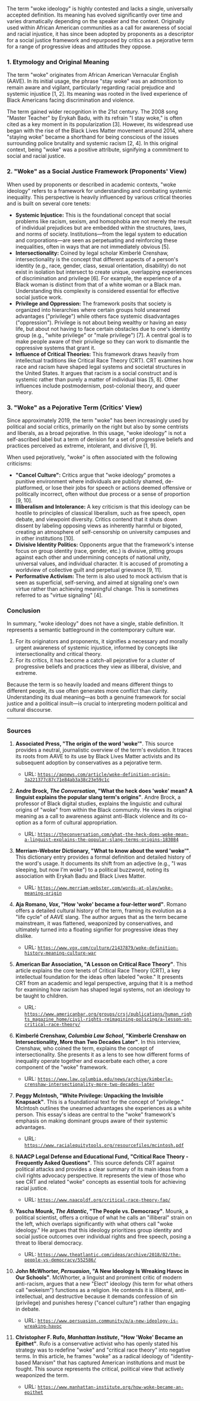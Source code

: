 The term "woke ideology" is highly contested and lacks a single, universally accepted definition. Its meaning has evolved significantly over time and varies dramatically depending on the speaker and the context. Originally used within African American communities as a call for awareness of social and racial injustice, it has since been adopted by proponents as a descriptor for a social justice framework and repurposed by critics as a pejorative term for a range of progressive ideas and attitudes they oppose.

### 1. Etymology and Original Meaning

The term "woke" originates from African American Vernacular English (AAVE). In its initial usage, the phrase "stay woke" was an admonition to remain aware and vigilant, particularly regarding racial prejudice and systemic injustice [1, 2]. Its meaning was rooted in the lived experience of Black Americans facing discrimination and violence.

The term gained wider recognition in the 21st century. The 2008 song "Master Teacher" by Erykah Badu, with its refrain "I stay woke," is often cited as a key moment in its popularization [3]. However, its widespread use began with the rise of the Black Lives Matter movement around 2014, where "staying woke" became a shorthand for being conscious of the issues surrounding police brutality and systemic racism [2, 4]. In this original context, being "woke" was a positive attribute, signifying a commitment to social and racial justice.

### 2. "Woke" as a Social Justice Framework (Proponents' View)

When used by proponents or described in academic contexts, "woke ideology" refers to a framework for understanding and combating systemic inequality. This perspective is heavily influenced by various critical theories and is built on several core tenets:

*   **Systemic Injustice:** This is the foundational concept that social problems like racism, sexism, and homophobia are not merely the result of individual prejudices but are embedded within the structures, laws, and norms of society. Institutions—from the legal system to education and corporations—are seen as perpetuating and reinforcing these inequalities, often in ways that are not immediately obvious [5].
*   **Intersectionality:** Coined by legal scholar Kimberlé Crenshaw, intersectionality is the concept that different aspects of a person's identity (e.g., race, gender, class, sexual orientation, disability) do not exist in isolation but intersect to create unique, overlapping experiences of discrimination and privilege [6]. For example, the experience of a Black woman is distinct from that of a white woman or a Black man. Understanding this complexity is considered essential for effective social justice work.
*   **Privilege and Oppression:** The framework posits that society is organized into hierarchies where certain groups hold unearned advantages ("privilege") while others face systemic disadvantages ("oppression"). Privilege is not about being wealthy or having an easy life, but about not having to face certain obstacles due to one's identity group (e.g., "white privilege" or "male privilege") [7]. A central goal is to make people aware of their privilege so they can work to dismantle the oppressive systems that grant it.
*   **Influence of Critical Theories:** This framework draws heavily from intellectual traditions like Critical Race Theory (CRT). CRT examines how race and racism have shaped legal systems and societal structures in the United States. It argues that racism is a social construct and is systemic rather than purely a matter of individual bias [5, 8]. Other influences include postmodernism, post-colonial theory, and queer theory.

### 3. "Woke" as a Pejorative Term (Critics' View)

Since approximately 2019, the term "woke" has been increasingly used by political and social critics, primarily on the right but also by some centrists and liberals, as a broad pejorative. In this usage, "woke ideology" is not a self-ascribed label but a term of derision for a set of progressive beliefs and practices perceived as extreme, intolerant, and divisive [1, 9].

When used pejoratively, "woke" is often associated with the following criticisms:

*   **"Cancel Culture":** Critics argue that "woke ideology" promotes a punitive environment where individuals are publicly shamed, de-platformed, or lose their jobs for speech or actions deemed offensive or politically incorrect, often without due process or a sense of proportion [9, 10].
*   **Illiberalism and Intolerance:** A key criticism is that this ideology can be hostile to principles of classical liberalism, such as free speech, open debate, and viewpoint diversity. Critics contend that it shuts down dissent by labeling opposing views as inherently harmful or bigoted, creating an atmosphere of self-censorship on university campuses and in other institutions [10].
*   **Divisive Identity Politics:** Opponents argue that the framework's intense focus on group identity (race, gender, etc.) is divisive, pitting groups against each other and undermining concepts of national unity, universal values, and individual character. It is accused of promoting a worldview of collective guilt and perpetual grievance [9, 11].
*   **Performative Activism:** The term is also used to mock activism that is seen as superficial, self-serving, and aimed at signaling one's own virtue rather than achieving meaningful change. This is sometimes referred to as "virtue signaling" [4].

### Conclusion

In summary, "woke ideology" does not have a single, stable definition. It represents a semantic battleground in the contemporary culture war.

1.  For its originators and proponents, it signifies a necessary and morally urgent awareness of systemic injustice, informed by concepts like intersectionality and critical theory.
2.  For its critics, it has become a catch-all pejorative for a cluster of progressive beliefs and practices they view as illiberal, divisive, and extreme.

Because the term is so heavily loaded and means different things to different people, its use often generates more conflict than clarity. Understanding its dual meaning—as both a genuine framework for social justice and a political insult—is crucial to interpreting modern political and cultural discourse.

---

### Sources

1.  **Associated Press, "The origin of the word 'woke'"**. This source provides a neutral, journalistic overview of the term's evolution. It traces its roots from AAVE to its use by Black Lives Matter activists and its subsequent adoption by conservatives as a pejorative term.
    *   URL: [`https://apnews.com/article/woke-definition-origin-3a221377c87c71e84ab3a38c23e59c1c`](https://apnews.com/article/woke-definition-origin-3a221377c87c71e84ab3a38c23e59c1c)

2.  **Andre Brock, *The Conversation*, "What the heck does 'woke' mean? A linguist explains the popular slang term's origins"**. Andre Brock, a professor of Black digital studies, explains the linguistic and cultural origins of "woke" from within the Black community. He views its original meaning as a call to awareness against anti-Black violence and its co-option as a form of cultural appropriation.
    *   URL: [`https://theconversation.com/what-the-heck-does-woke-mean-a-linguist-explains-the-popular-slang-terms-origins-183084`](https://theconversation.com/what-the-heck-does-woke-mean-a-linguist-explains-the-popular-slang-terms-origins-183084)

3.  **Merriam-Webster Dictionary, "What to know about the word 'woke'"**. This dictionary entry provides a formal definition and detailed history of the word's usage. It documents its shift from an adjective (e.g., "I was sleeping, but now I'm woke") to a political buzzword, noting its association with Erykah Badu and Black Lives Matter.
    *   URL: [`https://www.merriam-webster.com/words-at-play/woke-meaning-origin`](https://www.merriam-webster.com/words-at-play/woke-meaning-origin)

4.  **Aja Romano, *Vox*, "How 'woke' became a four-letter word"**. Romano offers a detailed cultural history of the term, framing its evolution as a "life cycle" of AAVE slang. The author argues that as the term became mainstream, it was flattened, weaponized by conservatives, and ultimately turned into a floating signifier for progressive ideas they dislike.
    *   URL: [`https://www.vox.com/culture/21437879/woke-definition-history-meaning-culture-war`](https://www.vox.com/culture/21437879/woke-definition-history-meaning-culture-war)

5.  **American Bar Association, "A Lesson on Critical Race Theory"**. This article explains the core tenets of Critical Race Theory (CRT), a key intellectual foundation for the ideas often labeled "woke." It presents CRT from an academic and legal perspective, arguing that it is a method for examining how racism has shaped legal systems, not an ideology to be taught to children.
    *   URL: [`https://www.americanbar.org/groups/crsj/publications/human_rights_magazine_home/civil-rights-reimagining-policing/a-lesson-on-critical-race-theory/`](https://www.americanbar.org/groups/crsj/publications/human_rights_magazine_home/civil-rights-reimagining-policing/a-lesson-on-critical-race-theory/)

6.  **Kimberlé Crenshaw, *Columbia Law School*, "Kimberlé Crenshaw on Intersectionality, More than Two Decades Later"**. In this interview, Crenshaw, who coined the term, explains the concept of intersectionality. She presents it as a lens to see how different forms of inequality operate together and exacerbate each other, a core component of the "woke" framework.
    *   URL: [`https://www.law.columbia.edu/news/archive/kimberle-crenshaw-intersectionality-more-two-decades-later`](https://www.law.columbia.edu/news/archive/kimberle-crenshaw-intersectionality-more-two-decades-later)

7.  **Peggy McIntosh, "White Privilege: Unpacking the Invisible Knapsack"**. This is a foundational text for the concept of "privilege." McIntosh outlines the unearned advantages she experiences as a white person. This essay's ideas are central to the "woke" framework's emphasis on making dominant groups aware of their systemic advantages.
    *   URL: [`https://www.racialequitytools.org/resourcefiles/mcintosh.pdf`](https://www.racialequitytools.org/resourcefiles/mcintosh.pdf)

8.  **NAACP Legal Defense and Educational Fund, "Critical Race Theory - Frequently Asked Questions"**. This source defends CRT against political attacks and provides a clear summary of its main ideas from a civil rights advocacy perspective. It represents the view of those who see CRT and related "woke" concepts as essential tools for achieving racial justice.
    *   URL: [`https://www.naacpldf.org/critical-race-theory-faq/`](https://www.naacpldf.org/critical-race-theory-faq/)

9.  **Yascha Mounk, *The Atlantic*, "The People vs. Democracy"**. Mounk, a political scientist, offers a critique of what he calls an "illiberal" strain on the left, which overlaps significantly with what others call "woke ideology." He argues that this ideology prioritizes group identity and social justice outcomes over individual rights and free speech, posing a threat to liberal democracy.
    *   URL: [`https://www.theatlantic.com/ideas/archive/2018/02/the-people-vs-democracy/552586/`](https://www.theatlantic.com/ideas/archive/2018/02/the-people-vs-democracy/552586/)

10. **John McWhorter, *Persuasion*, "A New Ideology Is Wreaking Havoc in Our Schools"**. McWhorter, a linguist and prominent critic of modern anti-racism, argues that a new "Elect" ideology (his term for what others call "wokeism") functions as a religion. He contends it is illiberal, anti-intellectual, and destructive because it demands confession of sin (privilege) and punishes heresy ("cancel culture") rather than engaging in debate.
    *   URL: [`https://www.persuasion.community/p/a-new-ideology-is-wreaking-havoc`](https://www.persuasion.community/p/a-new-ideology-is-wreaking-havoc)

11. **Christopher F. Rufo, *Manhattan Institute*, "How 'Woke' Became an Epithet"**. Rufo is a conservative activist who has openly stated his strategy was to redefine "woke" and "critical race theory" into negative terms. In this article, he frames "woke" as a radical ideology of "identity-based Marxism" that has captured American institutions and must be fought. This source represents the critical, political view that actively weaponized the term.
    *   URL: [`https://www.manhattan-institute.org/how-woke-became-an-epithet`](https://www.manhattan-institute.org/how-woke-became-an-epithet)